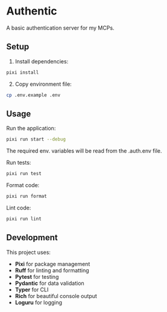 # Authentic

A basic authentication server for my MCPs.

## Setup

1. Install dependencies:
```bash
pixi install
```

2. Copy environment file:
```bash
cp .env.example .env
```

## Usage

Run the application:
```bash
pixi run start --debug
```

The required env. variables will be read from the .auth.env file.

Run tests:
```bash
pixi run test
```

Format code:
```bash
pixi run format
```

Lint code:
```bash
pixi run lint
```

## Development

This project uses:
- **Pixi** for package management
- **Ruff** for linting and formatting
- **Pytest** for testing
- **Pydantic** for data validation
- **Typer** for CLI
- **Rich** for beautiful console output
- **Loguru** for logging
